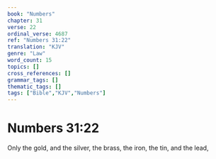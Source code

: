 ```yaml
---
book: "Numbers"
chapter: 31
verse: 22
ordinal_verse: 4687
ref: "Numbers 31:22"
translation: "KJV"
genre: "Law"
word_count: 15
topics: []
cross_references: []
grammar_tags: []
thematic_tags: []
tags: ["Bible","KJV","Numbers"]
---
```


# Numbers 31:22

Only the gold, and the silver, the brass, the iron, the tin, and the lead,
